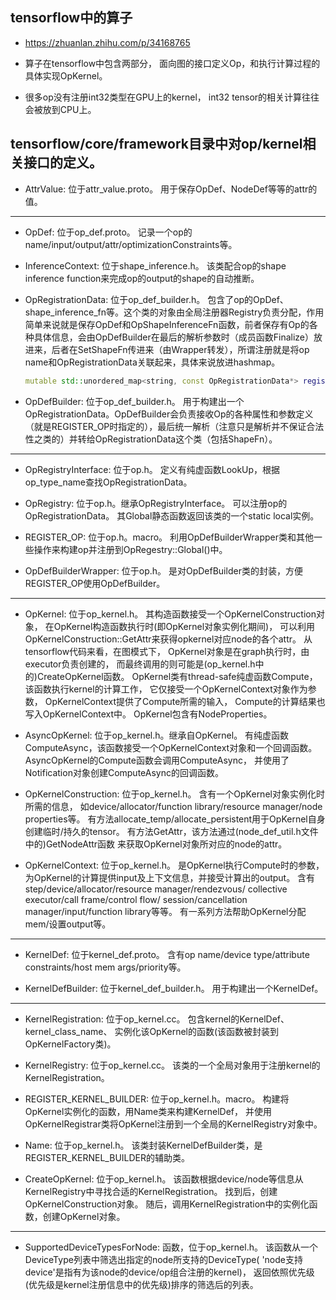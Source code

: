 ## tensorflow中的算子

- https://zhuanlan.zhihu.com/p/34168765

- 算子在tensorflow中包含两部分，
面向图的接口定义Op，和执行计算过程的具体实现OpKernel。

- 很多op没有注册int32类型在GPU上的kernel，
int32 tensor的相关计算往往会被放到CPU上。

## tensorflow/core/framework目录中对op/kernel相关接口的定义。

- AttrValue: 位于attr\_value.proto。
用于保存OpDef、NodeDef等等的attr的值。

---

- OpDef: 位于op\_def.proto。
记录一个op的name/input/output/attr/optimizationConstraints等。

- InferenceContext: 位于shape\_inference.h。
该类配合op的shape inference function来完成op的output的shape的自动推断。

- OpRegistrationData: 位于op\_def\_builder.h。
包含了op的OpDef、shape\_inference\_fn等。这个类的对象由全局注册器Registry负责分配，作用简单来说就是保存OpDef和OpShapeInferenceFn函数，前者保存有Op的各种具体信息，会由OpDefBuilder在最后的解析参数时（成员函数Finalize）放进来，后者在SetShapeFn传进来（由Wrapper转发），所谓注册就是将op name和OpRegistrationData关联起来，具体来说放进hashmap。

    ```c++
    mutable std::unordered_map<string, const OpRegistrationData*> registry_;
    ```

- OpDefBuilder: 位于op\_def\_builder.h。
用于构建出一个OpRegistrationData。OpDefBuilder会负责接收Op的各种属性和参数定义（就是REGISTER_OP时指定的），最后统一解析（注意只是解析并不保证合法性之类的）并转给OpRegistrationData这个类（包括ShapeFn）。

---

- OpRegistryInterface: 位于op.h。
定义有纯虚函数LookUp，根据op\_type\_name查找OpRegistrationData。

- OpRegistry: 位于op.h。继承OpRegistryInterface。
可以注册op的OpRegistrationData。
其Global静态函数返回该类的一个static local实例。

- REGISTER\_OP: 位于op.h。macro。
利用OpDefBuilderWrapper类和其他一些操作来构建op并注册到OpRegestry::Global()中。

- OpDefBuilderWrapper: 位于op.h。
是对OpDefBuilder类的封装，方便REGISTER\_OP使用OpDefBuilder。

---

- OpKernel: 位于op\_kernel.h。
其构造函数接受一个OpKernelConstruction对象，
在OpKernel构造函数执行时(即OpKernel对象实例化期间)，
可以利用OpKernelConstruction::GetAttr来获得opkernel对应node的各个attr。
从tensorflow代码来看，在图模式下，
OpKernel对象是在graph执行时，由executor负责创建的，
而最终调用的则可能是(op\_kernel.h中的)CreateOpKernel函数。
OpKernel类有thread-safe纯虚函数Compute，该函数执行kernel的计算工作，
它仅接受一个OpKernelContext对象作为参数，
OpKernelContext提供了Compute所需的输入，
Compute的计算结果也写入OpKernelContext中。
OpKernel包含有NodeProperties。

- AsyncOpKernel: 位于op\_kernel.h。继承自OpKernel。
有纯虚函数ComputeAsync，该函数接受一个OpKernelContext对象和一个回调函数。
AsyncOpKernel的Compute函数会调用ComputeAsync，
并使用了Notification对象创建ComputeAsync的回调函数。

- OpKernelConstruction: 位于op\_kernel.h。
含有一个OpKernel对象实例化时所需的信息，
如device/allocator/function library/resource manager/node properties等。
有方法allocate\_temp/allocate\_persistent用于OpKernel自身创建临时/持久的tensor。
有方法GetAttr，该方法通过(node\_def\_util.h文件中的)GetNodeAttr函数
来获取OpKernel对象所对应的node的attr。

- OpKernelContext: 位于op\_kernel.h。
是OpKernel执行Compute时的参数，
为OpKernel的计算提供input及上下文信息，并接受计算出的output。
含有step/device/allocator/resource manager/rendezvous/
collective executor/call frame/control flow/
session/cancellation manager/input/function library等等。
有一系列方法帮助OpKernel分配mem/设置output等。

---

- KernelDef: 位于kernel\_def.proto。
含有op name/device type/attribute constraints/host mem args/priority等。

- KernelDefBuilder: 位于kernel\_def\_builder.h。
用于构建出一个KernelDef。

---

- KernelRegistration: 位于op\_kernel.cc。
包含kernel的KernelDef、kernel\_class\_name、
实例化该OpKernel的函数(该函数被封装到OpKernelFactory类)。

- KernelRegistry: 位于op\_kernel.cc。
该类的一个全局对象用于注册kernel的KernelRegistration。

- REGISTER\_KERNEL\_BUILDER: 位于op\_kernel.h。macro。
构建将OpKernel实例化的函数，用Name类来构建KernelDef，
并使用OpKernelRegistrar类将OpKernel注册到一个全局的KernelRegistry对象中。

- Name: 位于op\_kernel.h。
该类封装KernelDefBuilder类，是REGISTER\_KERNEL\_BUILDER的辅助类。

- CreateOpKernel: 位于op\_kernel.h。
该函数根据device/node等信息从KernelRegistry中寻找合适的KernelRegistration。
找到后，创建OpKernelConstruction对象。
随后，调用KernelRegistration中的实例化函数，创建OpKernel对象。

---

- SupportedDeviceTypesForNode: 函数，位于op\_kernel.h。
该函数从一个DeviceType列表中筛选出指定的node所支持的DeviceType(
'node支持device'是指有为该node的device/op组合注册的kernel)，
返回依照优先级(优先级是kernel注册信息中的优先级)排序的筛选后的列表。
